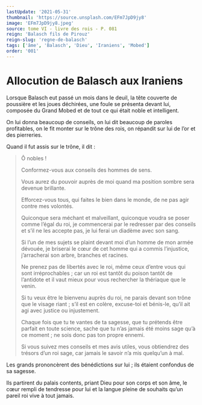 ```yaml
---
lastUpdate: '2021-05-31'
thumbnail: 'https://source.unsplash.com/EFm7JpD9jy8'
image: 'EFm7JpD9jy8.jpeg'
source: tome VI - livre des rois - P. 081
reign: 'Balasch fils de Pirouz'
reign-slug: 'regne-de-balasch'
tags: ['âme', 'Balasch', 'Dieu', 'Iraniens', 'Mobed']
order: '001'
---
```


# Allocution de Balasch aux Iraniens

Lorsque Balasch eut passé un mois dans le deuil, la tête couverte de poussière et les joues déchirées, une foule se présenta devant lui, composée du Grand Mobed et de tout ce qui était noble et intelligent.

On lui donna beaucoup de conseils, on lui dit beaucoup de paroles profitables, on le fit monter sur le trône des rois, on répandit sur lui de l’or et des pierreries.

Quand il fut assis sur le trône, il dit :

> Ô nobles !
>
> Conformez-vous aux conseils des hommes de sens.
>
> Vous aurez du pouvoir auprès de moi quand ma position sombre sera devenue brillante.
>
> Efforcez-vous tous, qui faites le bien dans le monde, de ne pas agir contre mes volontés.
>
> Quiconque sera méchant et malveillant, quiconque voudra se poser comme l’égal du roi, je commencerai par le redresser par des conseils et s’il ne les accepte pas, je lui ferai un diadème avec son sang.
>
> Si l’un de mes sujets se plaint devant moi d’un homme de mon armée dévouée, je briserai le cœur de cet homme qui a commis l’injustice, j’arracherai son arbre, branches et racines.
>
> Ne prenez pas de libertés avec le roi, même ceux d’entre vous qui sont irréprochables ; car un roi est tantôt du poison tantôt de l’antidote et il vaut mieux pour vous rechercher la thériaque que le venin.
>
> Si tu veux être le bienvenu auprès du roi, ne parais devant son trône que le visage riant ; s’il est en colère, excuse-toi et bénis-le, qu’il ait agi avec justice ou injustement.
>
> Chaque fois que tu te vantes de ta sagesse, que tu prétends être parfait en toute science, sache que tu n’as jamais été moins sage qu’à ce moment ; ne sois donc pas ton propre ennemi.
>
> Si vous suivez mes conseils et mes avis utiles, vous obtiendrez des trésors d’un roi sage, car jamais le savoir n’a mis quelqu’un à mal.

Les grands prononcèrent des bénédictions sur lui ; ils étaient confondus de sa sagesse.

Ils partirent du palais contents, priant Dieu pour son corps et son âme, le cœur rempli de tendresse pour lui et la langue pleine de souhaits qu’un pareil roi vive à tout jamais.
